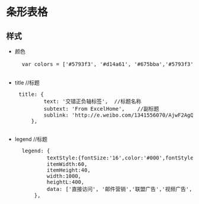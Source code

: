 # 条形表格
## 样式
  - 颜色
  <pre>
     var colors = ['#5793f3', '#d14a61', '#675bba','#5793f3', '#d14a61', '#675bba', '#675bba'];//写完在option定义{}
  </pre>

  - title  //标题
  <pre>
    title: {
            text: '交错正负轴标签',  //标题名称
            subtext: 'From ExcelHome',    //副标题
            sublink: 'http://e.weibo.com/1341556070/AjwF2AgQm'
        },
  </pre>

  - legend //标题
   <pre>
     legend: {
             textStyle:{fontSize:'16',color:'#000',fontStyle:'normal',fontWeight:'500',fontFamily: 'sans-serif'},//文本样式
             itemWidth:60,
             itemHeight:40,
             width:1000,
             heightL:400,
             data: ['直接访问', '邮件营销','联盟广告','视频广告','搜索引擎']
         },
   </pre>